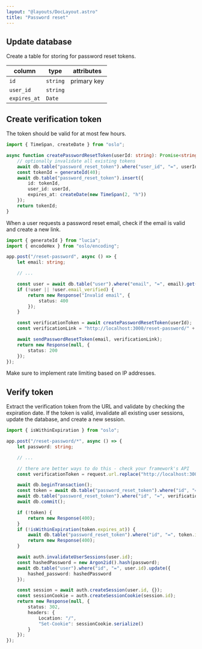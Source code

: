 ```yaml
---
layout: "@layouts/DocLayout.astro"
title: "Password reset"
---
```


## Update database

Create a table for storing for password reset tokens.

| column       | type     | attributes  |
| ------------ | -------- | ----------- |
| `id`         | `string` | primary key |
| `user_id`    | `string` |             |
| `expires_at` | `Date`   |             |

## Create verification token

The token should be valid for at most few hours.

```ts
import { TimeSpan, createDate } from "oslo";

async function createPasswordResetToken(userId: string): Promise<string> {
	// optionally invalidate all existing tokens
	await db.table("password_reset_token").where("user_id", "=", userId).deleteAll();
	const tokenId = generateId(40);
	await db.table("password_reset_token").insert({
		id: tokenId,
		user_id: userId,
		expires_at: createDate(new TimeSpan(2, "h"))
	});
	return tokenId;
}
```

When a user requests a password reset email, check if the email is valid and create a new link.

```ts
import { generateId } from "lucia";
import { encodeHex } from "oslo/encoding";

app.post("/reset-password", async () => {
	let email: string;

	// ...

	const user = await db.table("user").where("email", "=", email).get();
	if (!user || !user.email_verified) {
		return new Response("Invalid email", {
			status: 400
		});
	}

	const verificationToken = await createPasswordResetToken(userId);
	const verificationLink = "http://localhost:3000/reset-password/" + verificationToken;

	await sendPasswordResetToken(email, verificationLink);
	return new Response(null, {
		status: 200
	});
});
```

Make sure to implement rate limiting based on IP addresses.

## Verify token

Extract the verification token from the URL and validate by checking the expiration date. If the token is valid, invalidate all existing user sessions, update the database, and create a new session.

```ts
import { isWithinExpiration } from "oslo";

app.post("/reset-password/*", async () => {
	let password: string;

	// ...

	// there are better ways to do this - check your framework's API
	const verificationToken = request.url.replace("http://localhost:3000/reset-password/", "");

	await db.beginTransaction();
	const token = await db.table("password_reset_token").where("id", "=", verificationToken).get();
	await db.table("password_reset_token").where("id", "=", verificationToken).delete();
	await db.commit();

	if (!token) {
		return new Response(400);
	}
	if (!isWithinExpiration(token.expires_at)) {
		await db.table("password_reset_token").where("id", "=", token.id).delete();
		return new Response(400);
	}

	await auth.invalidateUserSessions(user.id);
	const hashedPassword = new Argon2id().hash(password);
	await db.table("user").where("id", "=", user.id).update({
		hashed_password: hashedPassword
	});

	const session = await auth.createSession(user.id, {});
	const sessionCookie = auth.createSessionCookie(session.id);
	return new Response(null, {
		status: 302,
		headers: {
			Location: "/",
			"Set-Cookie": sessionCookie.serialize()
		}
	});
});
```
